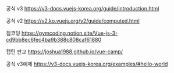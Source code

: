 공식 v3
https://v3-docs.vuejs-korea.org/guide/introduction.html

공식 v2
https://v2.ko.vuejs.org/v2/guide/computed.html

짐코딩
https://gymcoding.notion.site/Vue-js-3-cd9bb8ec6fec4ba9b388c808caf61880

캡틴 판교
https://joshua1988.github.io/vue-camp/

공식 v3예제
https://v3-docs.vuejs-korea.org/examples/#hello-world